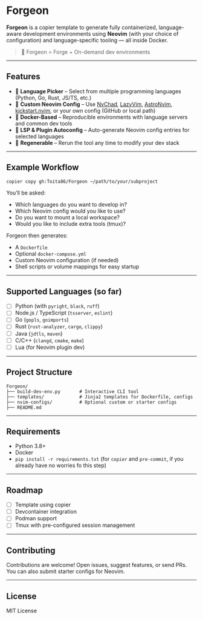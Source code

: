 # Forgeon

**Forgeon** is a copier template to generate fully containerized, language-aware development environments using **Neovim** (with your choice of configuration) and language-specific tooling — all inside Docker.

> 🧠 Forgeon = Forge + On-demand dev environments

---

## Features

- 🔧 **Language Picker** – Select from multiple programming languages (Python, Go, Rust, JS/TS, etc.)
- 🧠 **Custom Neovim Config** – Use [NvChad](https://github.com/NvChad/NvChad), [LazyVim](https://github.com/LazyVim/starter), [AstroNvim](https://github.com/AstroNvim/AstroNvim), [kickstart.nvim](https://github.com/nvim-lua/kickstart.nvim), or your own config (GitHub or local path)
- 🐋 **Docker-Based** – Reproducible environments with language servers and common dev tools
- 🧩 **LSP & Plugin Autoconfig** – Auto-generate Neovim config entries for selected languages
- 🔁 **Regenerable** – Rerun the tool any time to modify your dev stack

---

## Example Workflow

```bash
copier copy gh:Toita86/Forgeon ~/path/to/your/subproject
```

You’ll be asked:

* Which languages do you want to develop in?
* Which Neovim config would you like to use?
* Do you want to mount a local workspace?
* Would you like to include extra tools (tmux)?

Forgeon then generates:

* A `Dockerfile`
* Optional `docker-compose.yml`
* Custom Neovim configuration (if needed)
* Shell scripts or volume mappings for easy startup

---

## Supported Languages (so far)

* [ ] Python (with `pyright`, `black`, `ruff`)
* [ ] Node.js / TypeScript (`tsserver`, `eslint`)
* [ ] Go (`gopls`, `goimports`)
* [ ] Rust (`rust-analyzer`, `cargo`, `clippy`)
* [ ] Java (`jdtls`, `maven`)
* [ ] C/C++ (`clangd`, `cmake`, `make`)
* [ ] Lua (for Neovim plugin dev)

---

## Project Structure

```
Forgeon/
├── build-dev-env.py       # Interactive CLI tool
├── templates/             # Jinja2 templates for Dockerfile, configs
├── nvim-configs/          # Optional custom or starter configs
├── README.md
```

---

## Requirements

* Python 3.8+
* Docker
* `pip install -r requirements.txt` (for `copier` and `pre-commit`, if you already have no worries fo this step)

---

## Roadmap

* [ ] Template using copier
* [ ] Devcontainer integration
* [ ] Podman support
* [ ] Tmux with pre-configured session management

---

## Contributing

Contributions are welcome! Open issues, suggest features, or send PRs. You can also submit starter configs for Neovim.

---

## License

MIT License

